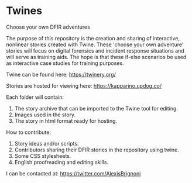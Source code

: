 # Twines
Choose your own DFIR adventures

The purpose of this repository is the creation and sharing of interactive, nonlinear stories created with Twine. These 'choose your own adventure' stories will focus on digital forensics and incident response situations and will serve as training aids. The hope is that these if-else scenarios be used as interactive case studies for training purposes.

Twine can be found here: https://twinery.org/

Stories are hosted for viewing here: https://kapparino.updog.co/

Each folder will contain:
1) The story archive that can be imported to the Twine tool for editing.
2) Images used in the story.
3) The story in html format ready for hosting.
 
How to contribute:
1) Story ideas and/or scripts. 
2) Contributors sharing their DFIR stories in the repository using twine. 
3) Some CSS stylesheets. 
4) English proofreading and editing skills.

I can be contacted at:
https://twitter.com/AlexisBrignoni

